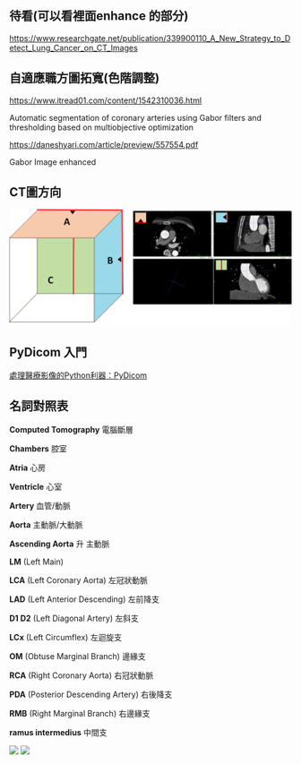 ## 待看(可以看裡面enhance 的部分)
https://www.researchgate.net/publication/339900110_A_New_Strategy_to_Detect_Lung_Cancer_on_CT_Images

## 自適應職方圖拓寬(色階調整)
https://www.itread01.com/content/1542310036.html

Automatic segmentation of coronary arteries using Gabor filters and thresholding based on multiobjective optimization

https://daneshyari.com/article/preview/557554.pdf

Gabor Image enhanced
## CT圖方向
![](https://github.com/Coolshanlan/Coronary-Artery-Segmentation/blob/master/CT_Helper.png)
## PyDicom 入門
[處理醫療影像的Python利器：PyDicom](https://zhuanlan.zhihu.com/p/59413289)
## **名詞對照表**

**Computed Tomography** 電腦斷層

**Chambers** 腔室

**Atria** 心房

**Ventricle** 心室

**Artery** 血管/動脈

**Aorta** 主動脈/大動脈

**Ascending Aorta** 升 主動脈

**LM** (Left Main)

**LCA** (Left Coronary Aorta) 左冠狀動脈

**LAD** (Left Anterior Descending) 左前降支

**D1 D2** (Left Diagonal Artery) 左斜支

**LCx** (Left Circumflex) 左迴旋支

**OM** (Obtuse Marginal Branch) 邊緣支

**RCA** (Right Coronary Aorta) 右冠狀動脈

**PDA** (Posterior Descending Artery) 右後降支

**RMB** (Right Marginal Branch) 右邊緣支

**ramus intermedius** 中間支

![](https://www.researchgate.net/profile/George_Angelidis2/publication/322314679/figure/fig1/AS:640282919972865@1529666752438/Fig-1-Right-and-left-coronary-trees-LAD-left-anterior-descending-artery-LCx-left.png)
![](https://upload.wikimedia.org/wikipedia/commons/c/c9/Coronary_arteries.png)